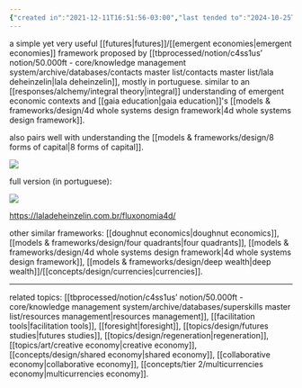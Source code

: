 ```yaml
---
{"created in":"2021-12-11T16:51:56-03:00","last tended to":"2024-10-25T14:42:18-03:00","aliases":["fluxonomia 4d"],"tags":["framework","🌿","futures","economics"],"dg-publish":true,"notestage":["🌿"],"relevancescore":94,"created":"2021-12-11T16:51:56.742-03:00","updated":"2025-01-24T16:49:52.013-03:00","permalink":"/models-and-frameworks/design/fluxonomy-4d/","dgPassFrontmatter":true}
---
```


a simple yet very useful [[futures\|futures]]/[[emergent economies\|emergent economies]] framework proposed by [[tbprocessed/notion/c4ss1us’ notion/50.000ft - core/knowledge management system/archive/databases/contacts master list/contacts master list/lala deheinzelin\|lala deheinzelin]], mostly in portuguese. similar to an [[responses/alchemy/integral theory\|integral]] understanding of emergent economic contexts and [[gaia education\|gaia education]]'s [[models & frameworks/design/4d whole systems design framework\|4d whole systems design framework]].

also pairs well with understanding the [[models & frameworks/design/8 forms of capital\|8 forms of capital]].

<!--![fluxonomy 4d.png|600](/img/user/images/models%20&%20frameworks/fluxonomy%204d.png)-->
![](https://i.imgur.com/yJtDY7U.png)

full version (in portuguese):

<!--![fluxonomia 4d.png](/img/user/assets/fluxonomia%204d.png)-->
![](https://i.imgur.com/v9flYo2.png)


https://laladeheinzelin.com.br/fluxonomia4d/

other similar frameworks: [[doughnut economics\|doughnut economics]], [[models & frameworks/design/four quadrants\|four quadrants]], [[models & frameworks/design/4d whole systems design framework\|4d whole systems design framework]], [[models & frameworks/design/deep wealth\|deep wealth]]/[[concepts/design/currencies\|currencies]].

---
related topics: [[tbprocessed/notion/c4ss1us’ notion/50.000ft - core/knowledge management system/archive/databases/superskills master list/resources management\|resources management]], [[facilitation tools\|facilitation tools]], [[foresight\|foresight]], [[topics/design/futures studies\|futures studies]], [[topics/design/regeneration\|regeneration]], [[topics/art/creative economy\|creative economy]], [[concepts/design/shared economy\|shared economy]], [[collaborative economy\|collaborative economy]], [[concepts/tier 2/multicurrencies economy\|multicurrencies economy]].